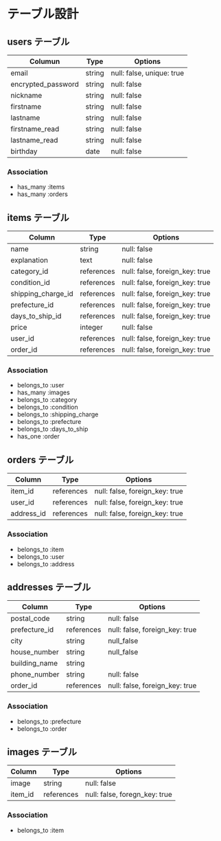 # テーブル設計

## users テーブル

| Columun            | Type   | Options                   |
| ------------------ | ------ | ------------------------- |
| email              | string | null: false, unique: true |
| encrypted_password | string | null: false               |
| nickname           | string | null: false               |
| firstname          | string | null: false               |
| lastname           | string | null: false               |
| firstname_read     | string | null: false               |
| lastname_read      | string | null: false               |
| birthday           | date   | null: false               |

### Association

- has_many :items
- has_many :orders

## items テーブル

| Column             | Type       | Options                        |
| ------------------ | ---------- | ------------------------------ |
| name               | string     | null: false                    |
| explanation        | text       | null: false                    |
| category_id        | references | null: false, foreign_key: true |
| condition_id       | references | null: false, foreign_key: true |
| shipping_charge_id | references | null: false, foreign_key: true |
| prefecture_id      | references | null: false, foreign_key: true |
| days_to_ship_id    | references | null: false, foreign_key: true |
| price              | integer    | null: false                    |
| user_id            | references | null: false, foreign_key: true |
| order_id           | references | null: false, foreign_key: true |

### Association

- belongs_to :user
- has_many :images
- belongs_to :category
- belongs_to :condition
- belongs_to :shipping_charge
- belongs_to :prefecture
- belongs_to :days_to_ship
- has_one :order

## orders テーブル

| Column     | Type       | Options                        |
| ---------- | ---------- | ------------------------------ |
| item_id    | references | null: false, foreign_key: true |
| user_id    | references | null: false, foreign_key: true |
| address_id | references | null: false, foreign_key: true |

### Association

- belongs_to :item
- belongs_to :user
- belongs_to :address

## addresses テーブル

| Column        | Type       | Options                        |
| ------------- | ---------- | ------------------------------ |
| postal_code   | string     | null: false                    |
| prefecture_id | references | null: false, foreign_key: true |
| city          | string     | null_false                     |
| house_number  | string     | null_false                     |
| building_name | string     |                                |
| phone_number  | string     | null: false                    |
| order_id      | references | null: false, foreign_key: true |

### Association

- belongs_to :prefecture
- belongs_to :order

## images テーブル

| Column  | Type       | Options                       |
| ------- | ---------- | ----------------------------- |
| image   | string     | null: false                   |
| item_id | references | null: false, foregn_key: true |

### Association

- belongs_to :item
